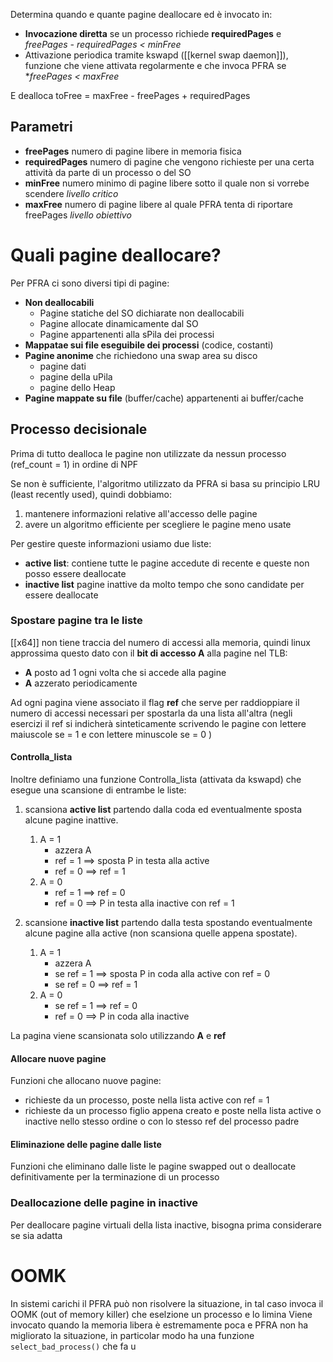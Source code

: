 Determina quando e quante pagine deallocare ed è invocato in:

- **Invocazione diretta** se un processo richiede **requiredPages** e
	*freePages - requiredPages < minFree*
- Attivazione periodica tramite kswapd ([[kernel swap daemon]]), funzione che viene attivata regolarmente e che invoca PFRA se **freePages < maxFree*


E dealloca toFree = maxFree - freePages + requiredPages

## Parametri
- **freePages** numero di pagine libere in memoria fisica
- **requiredPages** numero di pagine che vengono richieste per una certa attività da parte di un processo o del SO
- **minFree** numero minimo di pagine libere sotto il quale non si vorrebe scendere *livello critico*
- **maxFree** numero di pagine libere al quale PFRA tenta di riportare freePages *livello obiettivo*


# Quali pagine deallocare?

Per PFRA ci sono diversi tipi di pagine:

- **Non deallocabili** 
	- Pagine statiche del SO dichiarate non deallocabili
	- Pagine allocate dinamicamente dal SO
	- Pagine appartenenti alla sPila dei processi
- **Mappatae sui file eseguibile dei processi** (codice, costanti)
- **Pagine anonime** che richiedono una swap area su disco
	- pagine dati
	- pagine della uPila
	- pagine dello Heap
- **Pagine mappate su file** (buffer/cache) appartenenti ai buffer/cache

## Processo decisionale
Prima di tutto dealloca le pagine non utilizzate da nessun processo (ref_count = 1) in ordine di NPF

Se non è sufficiente, l'algoritmo utilizzato da PFRA si basa su principio LRU (least recently used), quindi dobbiamo:
1. mantenere informazioni relative all'accesso delle pagine
2. avere un algoritmo efficiente per scegliere le pagine meno usate

Per gestire queste informazioni usiamo due liste:
- **active list**: contiene tutte le pagine accedute di recente e queste non posso essere deallocate
- **inactive list** pagine inattive da molto tempo che sono candidate per essere deallocate

### Spostare pagine tra le liste


[[x64]] non tiene traccia del numero di accessi alla memoria, quindi linux approssima questo dato con il **bit di accesso A** alla pagine nel TLB:
- **A** posto ad 1 ogni volta che si accede alla pagine
- **A** azzerato periodicamente

Ad ogni pagina viene associato il flag **ref** che serve per raddioppiare il numero di accessi necessari per spostarla da una lista all'altra (negli esercizi il ref si indicherà sinteticamente scrivendo le pagine con lettere maiuscole se = 1 e con lettere minuscole se = 0 )


#### Controlla_lista
Inoltre definiamo una funzione Controlla_lista (attivata da kswapd) che esegue una scansione di entrambe le liste:
1. scansiona **active list**  partendo dalla coda ed eventualmente sposta alcune pagine inattive.
	1.  A = 1
		- azzera A
		- ref = 1 $\implies$ sposta P in testa alla active
		- ref = 0 $\implies$ ref = 1
	2. A = 0
		- ref = 1 $\implies$ ref = 0
		- ref = 0 $\implies$ P in testa alla inactive con ref = 1

2. scansione **inactive list** partendo dalla testa spostando eventualmente alcune pagine alla active (non scansiona quelle appena spostate).
	1. A = 1
		- azzera A
		- se ref = 1 $\implies$ sposta P in coda alla active con ref = 0
		- se ref = 0 $\implies$ ref = 1
	2. A = 0
		- se ref = 1 $\implies$ ref = 0
		- ref = 0 $\implies$ P in coda alla inactive

La pagina viene scansionata solo utilizzando **A** e **ref**




#### Allocare nuove pagine
Funzioni che allocano nuove pagine:
- richieste da un processo, poste nella lista active con ref = 1
- richieste da un processo figlio appena creato e poste nella lista active o inactive nello stesso ordine o con lo stesso ref del processo padre

#### Eliminazione delle pagine dalle liste
Funzioni che eliminano dalle liste le pagine swapped out o deallocate definitivamente per la terminazione di un processo

### Deallocazione delle pagine in inactive

Per deallocare pagine virtuali della lista inactive, bisogna prima considerare se sia adatta


# OOMK
In sistemi carichi il PFRA può non risolvere la situazione, in tal caso invoca il OOMK (out of memory killer) che eselzione un processo e lo limina
Viene invocato quando la memoria libera è estremamente poca e PFRA non ha migliorato la situazione, in particolar modo ha una funzione `select_bad_process()` che fa u